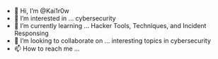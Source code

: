 - 👋 Hi, I’m @Kai1r0w
- 👀 I’m interested in ... cybersecurity
- 🌱 I’m currently learning ... Hacker Tools, Techniques, and Incident Responsing
- 💞️ I’m looking to collaborate on ... interesting topics in cybersecurity
- 📫 How to reach me ...

<!---
Kai1r0w/Kai1r0w is a ✨ special ✨ repository because its `README.md` (this file) appears on your GitHub profile.
You can click the Preview link to take a look at your changes.
--->
